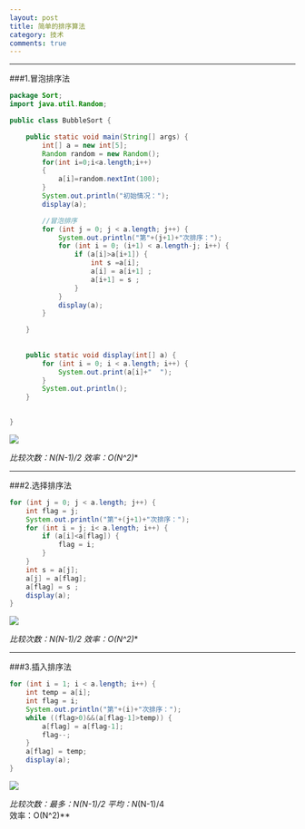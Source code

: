 ```yaml
---
layout: post
title: 简单的排序算法
category: 技术
comments: true
---
```


----------
###1.冒泡排序法

```java
package Sort;
import java.util.Random;

public class BubbleSort {

	public static void main(String[] args) {
		int[] a = new int[5];
		Random random = new Random();
		for(int i=0;i<a.length;i++)
		{
			a[i]=random.nextInt(100);
		}
		System.out.println("初始情况：");
		display(a);

		//冒泡排序
		for (int j = 0; j < a.length; j++) {
			System.out.println("第"+(j+1)+"次排序：");
			for (int i = 0; (i+1) < a.length-j; i++) {
				if (a[i]>a[i+1]) {
					int s =a[i];
					a[i] = a[i+1] ;
					a[i+1] = s ;
				}
			}
			display(a);
		}

	}
	
	
	public static void display(int[] a) {
		for (int i = 0; i < a.length; i++) {
			System.out.print(a[i]+"  ");
		}
		System.out.println();
	}
	

}

```

![](http://i.imgur.com/VrmSphk.png)

**比较次数：N*(N-1)/2 
效率：O(N^2)**

----------

###2.选择排序法

```java
for (int j = 0; j < a.length; j++) {
	int flag = j;
	System.out.println("第"+(j+1)+"次排序：");
	for (int i = j; i< a.length; i++) {
		if (a[i]<a[flag]) {
			flag = i;
		}
	}
	int s = a[j];
	a[j] = a[flag];
	a[flag] = s ;
	display(a);
}
```
![](http://i.imgur.com/PrrEOXb.jpg)

**比较次数：N*(N-1)/2 
效率：O(N^2)**

----------


###3.插入排序法

```java
for (int i = 1; i < a.length; i++) {
	int temp = a[i];
	int flag = i;
	System.out.println("第"+(i)+"次排序：");
	while ((flag>0)&&(a[flag-1]>temp)) {
		a[flag] = a[flag-1];
		flag--;
	}
	a[flag] = temp;
	display(a);
}
```

![](http://i.imgur.com/a8Xvlsb.png)

**比较次数：最多：N*(N-1)/2  平均：N*(N-1)/4  
效率：O(N^2)**


